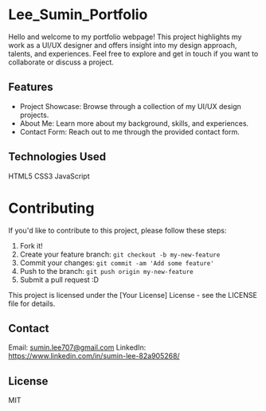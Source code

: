 # Lee_Sumin_Portfolio

Hello and welcome to my portfolio webpage! This project highlights my work as a UI/UX designer and offers insight into my design approach, talents, and experiences. Feel free to explore and get in touch if you want to collaborate or discuss a project.


## Features

- Project Showcase: Browse through a collection of my UI/UX design projects.
- About Me: Learn more about my background, skills, and experiences.
- Contact Form: Reach out to me through the provided contact form.


## Technologies Used

HTML5
CSS3
JavaScript


# Contributing

If you'd like to contribute to this project, please follow these steps:

1. Fork it!
2. Create your feature branch: `git checkout -b my-new-feature`
3. Commit your changes: `git commit -am 'Add some feature'`
4. Push to the branch: `git push origin my-new-feature`
5. Submit a pull request :D

This project is licensed under the [Your License] License - see the LICENSE file for details.

## Contact

Email: sumin.lee707@gmail.com
LinkedIn: https://www.linkedin.com/in/sumin-lee-82a905268/

## License

MIT 
